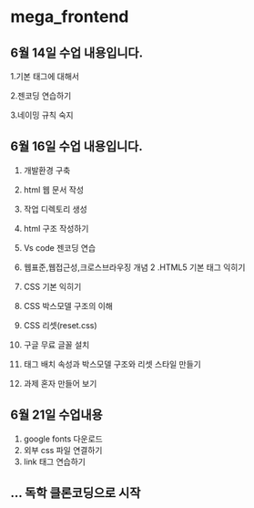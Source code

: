# mega_frontend
## 6월 14일 수업 내용입니다.

1.기본 태그에 대해서

2.젠코딩 연습하기

3.네이밍 규칙 숙지


## 6월 16일 수업 내용입니다.

1. 개발환경 구축
2. html 웹 문서 작성
3. 작업 디렉토리 생성
4. html 구조 작성하기
5. Vs code 젠코딩 연습

 1. 웹표준,웹접근성,크로스브라우징 개념
 2 .HTML5 기본 태그 익히기
 3. CSS 기본 익히기
 4. CSS 박스모델 구조의 이해
 5. CSS 리셋(reset.css)
 6. 구글 무료 글꼴 설치
 7. 태그 배치 속성과 박스모델 구조와 리셋 스타일 만들기
 8. 과제 혼자 만들어 보기


## 6월 21일 수업내용
1. google fonts 다운로드
2. 외부 css 파일 연결하기
3. link 태그 연습하기


## ... 독학 클론코딩으로 시작
